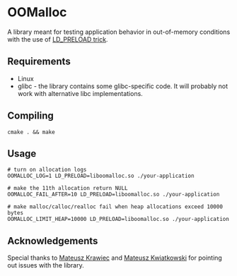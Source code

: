 # OOMalloc

A library meant for testing application behavior in out-of-memory conditions with the use of [LD_PRELOAD trick](http://stackoverflow.com/questions/426230/what-is-the-ld-preload-trick).

## Requirements

* Linux
* glibc - the library contains some glibc-specific code. It will probably not work with alternative libc implementations.

## Compiling

```
cmake . && make
```

## Usage

```
# turn on allocation logs
OOMALLOC_LOG=1 LD_PRELOAD=liboomalloc.so ./your-application

# make the 11th allocation return NULL
OOMALLOC_FAIL_AFTER=10 LD_PRELOAD=liboomalloc.so ./your-application

# make malloc/calloc/realloc fail when heap allocations exceed 10000 bytes
OOMALLOC_LIMIT_HEAP=10000 LD_PRELOAD=liboomalloc.so ./your-application
```

## Acknowledgements

Special thanks to [Mateusz Krawiec](https://github.com/sznaider) and [Mateusz Kwiatkowski](http://github.com/kfyatek) for pointing out issues with the library.
